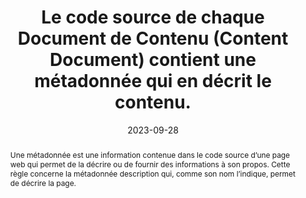 ---
N: '3'
Rubrique: Contenus
title: Le code source de chaque Document de Contenu (Content Document) contient une métadonnée qui en décrit le contenu. 
detail: Le code source de chaque page contient une métadonnée qui en décrit le contenu. 
abstract: Une métadonnée est une information contenue dans le code source d’une page web qui permet de la décrire ou de fournir des informations à son propos. Cette règle concerne la métadonnée description qui, comme son nom l’indique, permet de décrire la page.
description: "Règle n° 002"
Source: ["Opquast"]
categories: [" Contenus"]
agrege: O4003-E002
opquast: '4 003'
indiceebook: '002'
weight:  002
actif: '1'
layout: rules
date: 2023-09-28
objectif: [
    "Permettre aux outils de recherche et d'indexation d'extraire des informations à propos du contenu des pages.",
    "Améliorer la restitution aux utilisateurs des résultats de recherche.",
    "Améliorer la prise en compte des contenus par les moteurs de recherche et outils d’indexation."]
Meo: ["Renseigner la balise <code>meta name=&#34;description&#34; content=&#34;&#34;</code>, ou à défaut un élément spécifique ayant la même fonction, avec une description du contenu de la page ou du site."]
Controle: ["Dans le code source de chaque page examinée 
    <ul>
    <li>Vérifier la présence de la balise <code>&lt;meta name=&#34;description&#34; content=&#34;&#34; /&gt;</code> ou d'un équivalent à l'aide, par exemple, des outils de développement des navigateurs.</li>
    <li>Contrôler que le texte de cette balise décrit effectivement, de façon spécifique ou plus générique, le contenu de la page.</li>
    </ul>"]
tags: ["", ""]
Referential: [""]
Steps: ["Éditorial", "Développement"]
---